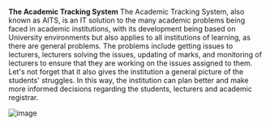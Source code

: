 **The Academic Tracking System**
The Academic Tracking System, also known as AITS, is an IT solution to the many academic problems being faced in academic institutions, with its development being based on University environments
but also applies to all institutions of learning, as there are general problems. The problems include getting issues to lecturers, lecturers solving the issues, updating of marks, and monitoring of 
lecturers to ensure that they are working on the issues assigned to them. Let's not forget that it also gives the institution a general picture of the students' struggles. In this way, the institution can plan better and make more informed decisions regarding the students, lecturers
and academic registrar.


![image](https://github.com/user-attachments/assets/245e8de9-c5bc-4296-bbb6-dcff6d7e9410)
